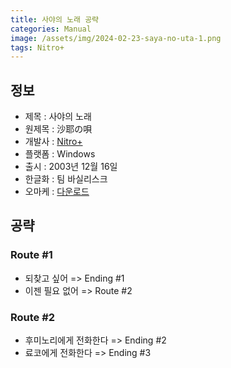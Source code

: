 ```yaml
---
title: 사야의 노래 공략
categories: Manual
image: /assets/img/2024-02-23-saya-no-uta-1.png
tags: Nitro+
---
```


## 정보

* 제목 : 사야의 노래
* 원제목 : 沙耶の唄
* 개발사 : [Nitro+](/tags/nitro)
* 플랫폼 : Windows
* 출시 : 2003년 12월 16일
* 한글화 : 팀 바실리스크
* 오마케 : [다운로드](/assets/omake/saya-no-uta.zip)

## 공략

### Route #1

* 되찾고 싶어 => Ending #1
* 이젠 필요 없어 => Route #2

### Route #2

* 후미노리에게 전화한다 => Ending #2
* 료코에게 전화한다 => Ending #3